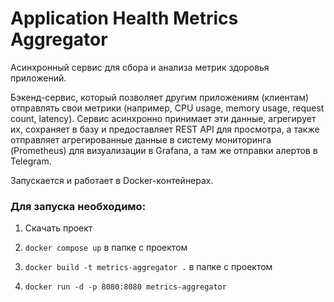 # Application Health Metrics Aggregator

Асинхронный сервис для сбора и анализа метрик здоровья приложений.

Бэкенд-сервис, который позволяет другим приложениям (клиентам) отправлять свои метрики (например, CPU usage, memory usage, request count, latency). Сервис асинхронно принимает эти данные, агрегирует их, сохраняет в базу и предоставляет REST API для просмотра, а также отправляет агрегированные данные в систему мониторинга (Prometheus) для визуализации в Grafana, а там же отправки алертов в Telegram.

Запускается и работает в Docker-контейнерах.

### Для запуска необходимо:
1. Скачать проект
2. `docker compose up` в папке с проектом

2. `docker build -t metrics-aggregator .` в папке с проектом
3. `docker run -d -p 8080:8080 metrics-aggregator`
